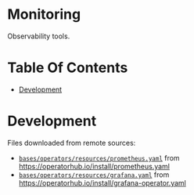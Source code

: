 # Monitoring
Observability tools.

# Table Of Contents
- [Development](#development)

# Development
Files downloaded from remote sources:

- [`bases/operators/resources/prometheus.yaml`](./bases/operators/resources/prometheus.yaml) from https://operatorhub.io/install/prometheus.yaml
- [`bases/operators/resources/grafana.yaml`](./bases/operators/resources/grafana.yaml) from https://operatorhub.io/install/grafana-operator.yaml